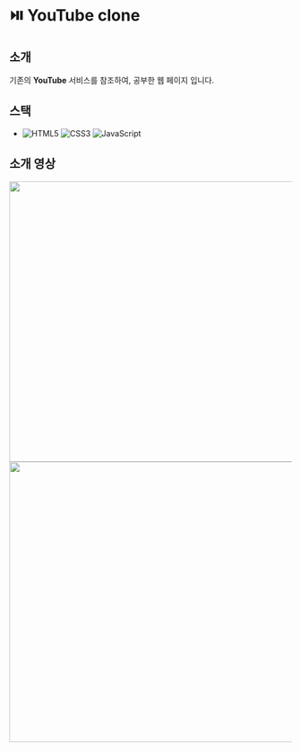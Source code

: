 # ⏯️ YouTube clone 

## **소개**
기존의 **YouTube** 서비스를 참조하여, 공부한 웹 페이지 입니다. 

## **스택** 

- ![HTML5](https://img.shields.io/badge/-HTML5-E34F26?&logo=html5&logoColor=white) ![CSS3](https://img.shields.io/badge/-CSS3-1572B6?&logo=css3&logoColor=white) ![JavaScript](https://img.shields.io/badge/-JavaScript-F7DF1E?&logo=javascript&logoColor=white)

## **소개 영상**

<img src="https://user-images.githubusercontent.com/109197023/210833343-76107a0c-a04e-4d9b-bc47-49963825ec25.gif" width = "1000px" height = "500px" />

<br />

<img src="https://user-images.githubusercontent.com/109197023/210830264-3b37decc-6f2f-4b19-a79d-56045f44dc0f.gif" width = "1000px" height = "500px"/>

